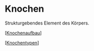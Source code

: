 # Knochen

Strukturgebendes Element des Körpers.

[[Knochenaufbau]]

[[Knochentypen]]

[//begin]: # "Autogenerated link references for markdown compatibility"
[Knochenaufbau]: Knochenaufbau "Knochenaufbau"
[Knochentypen]: Knochentypen "Knochentypen"
[//end]: # "Autogenerated link references"